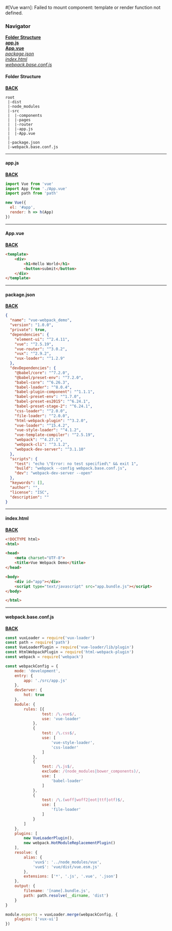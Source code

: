 #[Vue warn]: Failed to mount component: template or render function not defined. 

### Navigator
**[Folder Structure](###Folder-Structure)**<br>
**[app.js](#app.js)**<br>
**[App.vue](###App.vue)**<br>
*[package.json](#package.json)*<br>
*[index.html](#index.html)*<br>
*[webpack.base.conf.js](#webpack.base.conf.js)*<br>

#### Folder Structure
**[BACK](#Navigator)**


```
root
 |-dist
 |-node_modules
 |-src
 |	|-components
 |	|-pages
 |	|-router
 |	|-app.js
 |	|-App.vue
 |
 |-package.json
 |-webpack.base.conf.js
```

---

#### app.js
**[BACK](#Navigator)**

```javascript
import Vue from 'vue'
import App from './App.vue'
import path from 'path'

new Vue({
  el: '#app',
  render: h => h(App)
})
```

---

#### App.vue
**[BACK](#Navigator)**

```HTML
<template>
    <div>
        <h1>Hello World</h1>
        <button>submit</button>
    </div>
</template>
```

---

#### package.json
**[BACK](#Navigator)**

```json
{
  "name": "vue-webpack_demo",
  "version": "1.0.0",
  "private": true,
  "dependencies": {
    "element-ui": "^2.4.11",
    "vue": "^2.5.19",
    "vue-router": "^3.0.2",
    "vux": "^2.9.2",
    "vux-loader": "^1.2.9"
  },
  "devDependencies": {
    "@babel/core": "^7.2.0",
    "@babel/preset-env": "^7.2.0",
    "babel-core": "^6.26.3",
    "babel-loader": "^8.0.4",
    "babel-plugin-component": "^1.1.1",
    "babel-preset-env": "^1.7.0",
    "babel-preset-es2015": "^6.24.1",
    "babel-preset-stage-2": "^6.24.1",
    "css-loader": "^2.0.0",
    "file-loader": "^2.0.0",
    "html-webpack-plugin": "^3.2.0",
    "vue-loader": "^15.4.2",
    "vue-style-loader": "^4.1.2",
    "vue-template-compiler": "^2.5.19",
    "webpack": "^4.27.1",
    "webpack-cli": "^3.1.2",
    "webpack-dev-server": "^3.1.10"
  },
  "scripts": {
    "test": "echo \"Error: no test specified\" && exit 1",
    "build": "webpack --config webpack.base.conf.js",
    "dev": "webpack-dev-server --open"
  },
  "keywords": [],
  "author": "",
  "license": "ISC",
  "description": ""
}
```

---

#### index.html
**[BACK](#Navigator)**

```HTML
<!DOCTYPE html>
<html>

<head>
    <meta charset="UTF-8">
    <title>Vue Webpack Demo</title>
</head>

<body>
    <div id="app"></div>
    <script type="text/javascript" src="app.bundle.js"></script>
</body>

</html>
```

---

#### webpack.base.conf.js
**[BACK](#Navigator)**

```javascript
const vuxLoader = require('vux-loader')
const path = require('path')
const VueLoaderPlugin = require('vue-loader/lib/plugin')
const HtmlWebpackPlugin = require('html-webpack-plugin')
const webpack = require('webpack')

const webpackConfig = {
    mode: 'development',
    entry: {
        app: './src/app.js'
    },
    devServer: {
        hot: true
    },
    module: {
        rules: [{
                test: /\.vue$/,
                use: 'vue-loader'
            },
            {
                test: /\.css$/,
                use: [
                    'vue-style-loader',
                    'css-loader'
                ]
            },
            {
                test: /\.js$/,
                exclude: /(node_modules|bower_components)/,
                use: [
                    'babel-loader'
                ]
            },
            {
                test: /\.(woff|woff2|eot|ttf|otf)$/,
                use: [
                    'file-loader'
                ]
            }
        ]
    },
    plugins: [
        new VueLoaderPlugin(),
        new webpack.HotModuleReplacementPlugin()
    ],
    resolve: {
        alias: {
            'vux$': '../node_modules/vux',
            'vue$': 'vue/dist/vue.esm.js'
        },
        extensions: ['*', '.js', '.vue', '.json']
    },
    output: {
        filename: '[name].bundle.js',
        path: path.resolve(__dirname, 'dist')
    }
}

module.exports = vuxLoader.merge(webpackConfig, {
    plugins: ['vux-ui']
})
```